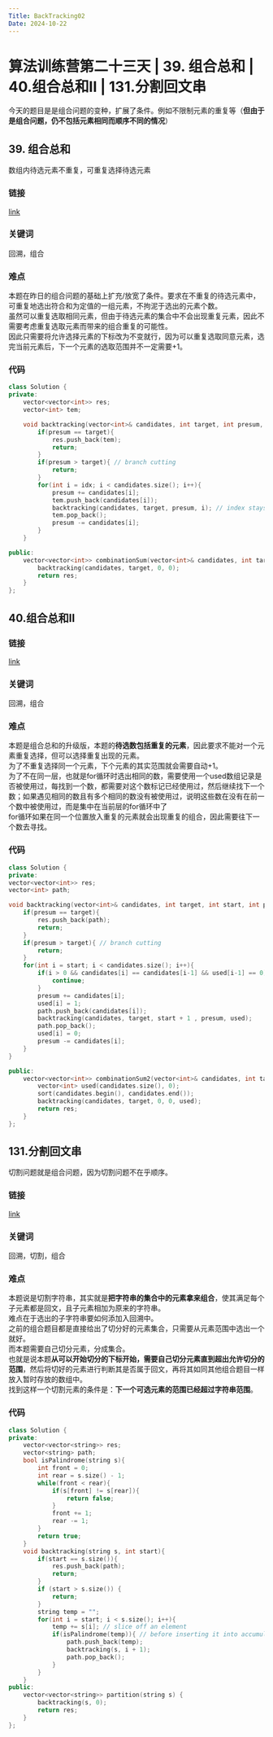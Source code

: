 ```yaml
---
Title: BackTracking02
Date: 2024-10-22
---
```

# 算法训练营第二十三天 | 39. 组合总和 | 40.组合总和II | 131.分割回文串
今天的题目是是组合问题的变种，扩展了条件。例如不限制元素的重复等（**但由于是组合问题，仍不包括元素相同而顺序不同的情况**）
## 39. 组合总和
数组内待选元素不重复，可重复选择待选元素
### 链接
[link](https://leetcode.cn/problems/combination-sum/)
### 关键词
回溯，组合
### 难点
本题在昨日的组合问题的基础上扩充/放宽了条件。要求在不重复的待选元素中，可重复地选出符合和为定值的一组元素，不拘泥于选出的元素个数。\
虽然可以重复选取相同元素，但由于待选元素的集合中不会出现重复元素，因此不需要考虑重复选取元素而带来的组合重复的可能性。\
因此只需要将允许选择元素的下标改为不变就行，因为可以重复选取同意元素，选完当前元素后，下一个元素的选取范围并不一定需要+1。
### 代码
~~~c++
class Solution {
private:
    vector<vector<int>> res;
    vector<int> tem;

    void backtracking(vector<int>& candidates, int target, int presum, int idx){
        if(presum == target){
            res.push_back(tem);
            return;
        }
        if(presum > target){ // branch cutting
            return;
        }
        for(int i = idx; i < candidates.size(); i++){
            presum += candidates[i];
            tem.push_back(candidates[i]);
            backtracking(candidates, target, presum, i); // index stays still
            tem.pop_back();
            presum -= candidates[i];
        }
    }

public:
    vector<vector<int>> combinationSum(vector<int>& candidates, int target) {
        backtracking(candidates, target, 0, 0);
        return res;
    }
};
~~~
## 40.组合总和II
### 链接
[link](https://leetcode.cn/problems/combination-sum-ii/description/)
### 关键词
回溯，组合
### 难点
本题是组合总和的升级版，本题的**待选数包括重复的元素**，因此要求不能对一个元素重复选择，但可以选择重复出现的元素。\
为了不重复选择同一个元素，下个元素的其实范围就会需要自动+1。\
为了不在同一层，也就是for循环时选出相同的数，需要使用一个used数组记录是否被使用过，每找到一个数，都需要对这个数标记已经使用过，然后继续找下一个数；如果遇见相同的数且有多个相同的数没有被使用过，说明这些数在没有在前一个数中被使用过，而是集中在当前层的for循环中了\
for循环如果在同一个位置放入重复的元素就会出现重复的组合，因此需要往下一个数去寻找。
### 代码
~~~c++
class Solution {
private:
vector<vector<int>> res;
vector<int> path;

void backtracking(vector<int>& candidates, int target, int start, int presum, vector<int>& used){
    if(presum == target){
        res.push_back(path);
        return;
    }
    if(presum > target){ // branch cutting
        return;
    }
    for(int i = start; i < candidates.size(); i++){
        if(i > 0 && candidates[i] == candidates[i-1] && used[i-1] == 0){
            continue;
        }
        presum += candidates[i];
        used[i] = 1;
        path.push_back(candidates[i]);
        backtracking(candidates, target, start + 1 , presum, used);
        path.pop_back();
        used[i] = 0;
        presum -= candidates[i];
    }
}

public:
    vector<vector<int>> combinationSum2(vector<int>& candidates, int target) {
        vector<int> used(candidates.size(), 0);
        sort(candidates.begin(), candidates.end());
        backtracking(candidates, target, 0, 0, used);
        return res;
    }
};
~~~
## 131.分割回文串
切割问题就是组合问题，因为切割问题不在乎顺序。
### 链接
[link](https://leetcode.cn/problems/palindrome-partitioning/description/)
### 关键词
回溯，切割，组合
### 难点
本题说是切割字符串，其实就是**把字符串的集合中的元素拿来组合**，使其满足每个子元素都是回文，且子元素相加为原来的字符串。\
难点在于选出的子字符串要如何添加入回溯中。\
之前的组合题目都是直接给出了切分好的元素集合，只需要从元素范围中选出一个就好。\
而本题需要自己切分元素，分成集合。\
也就是说本题**从可以开始切分的下标开始，需要自己切分元素直到超出允许切分的范围**，然后将切好的元素进行判断其是否属于回文，再将其如同其他组合题目一样放入暂时存放的数组中。\
找到这样一个切割元素的条件是：**下一个可选元素的范围已经超过字符串范围**。
### 代码
~~~c++
class Solution {
private:
    vector<vector<string>> res;
    vector<string> path;
    bool isPalindrome(string s){
        int front = 0;
        int rear = s.size() - 1;
        while(front < rear){
            if(s[front] != s[rear]){
                return false;
            }
            front += 1;
            rear -= 1;
        }
        return true;
    }
    void backtracking(string s, int start){
        if(start == s.size()){
            res.push_back(path);
            return;
        }
        if (start > s.size()) {
            return;
        }
        string temp = "";
        for(int i = start; i < s.size(); i++){
            temp += s[i]; // slice off an element
            if(isPalindrome(temp)){ // before inserting it into accumulated path
                path.push_back(temp);
                backtracking(s, i + 1);
                path.pop_back();
            }
        }
    }
public:
    vector<vector<string>> partition(string s) {
        backtracking(s, 0);
        return res;
    }
};
~~~

